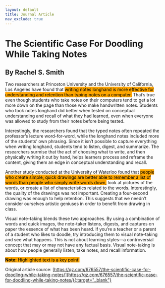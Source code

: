 ```yaml
---
layout: default
title: Journal Article
nav_exclude: true
---
```


# The Scientific Case For Doodling While Taking Notes
## By Rachel S. Smith

Two researchers at Princeton University and the University of California, Los Angeles have found that <mark style="background-color:orange;">writing notes longhand is more effective for understanding and retention than typing notes on a computer.</mark> That’s true even though students who take notes on their computers tend to get a lot more down on the page than those who make handwritten notes. Students who took notes longhand did better when tested on conceptual understanding and recall of what they had learned, even when everyone was allowed to study from their notes before being tested.

Interestingly, the researchers found that the typed notes often repeated the professor’s lecture word-for-word, while the longhand notes included more of the students’ own phrasing. Since it isn’t possible to capture everything when writing longhand, students tend to listen, digest, and summarize. The researchers surmise that the act of choosing what to write, and then physically writing it out by hand, helps learners process and reframe the content, giving them an edge in conceptual understanding and recall.

Another study conducted at the University of Waterloo found that <mark style="background-color:orange;">people who create simple, quick drawings are better able to remember a list of words than people who simply write words down,</mark> look at pictures of the words, or create a list of characteristics related to the words. Interestingly, the quality of the drawings was not important. Creating a four-second drawing was enough to help retention. This suggests that we needn’t consider ourselves artistic geniuses in order to benefit from drawing in class.

Visual note-taking blends these two approaches. By using a combination of words and quick images, the note-taker listens, digests, and captures on paper the essence of what has been heard. If you’re a teacher or a parent of a student who likes to doodle, try introducing them to visual note-taking and see what happens. This is not about learning styles—a controversial concept that may or may not have any factual basis. Visual note-taking is about how people generally listen, take notes, and recall information.

<mark style="background-color:orange;"><b>Note:</b> Highlighted text is a key point!</mark>

Original article source: [https://qz.com/676557/the-scientific-case-for-doodling-while-taking-notes/](https://qz.com/676557/the-scientific-case-for-doodling-while-taking-notes/){:target="_blank"}
